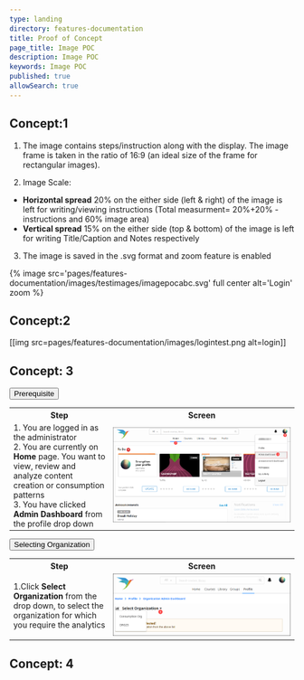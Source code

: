 ```yaml
---
type: landing
directory: features-documentation
title: Proof of Concept
page_title: Image POC
description: Image POC
keywords: Image POC
published: true
allowSearch: true
---
```

## Concept:1

1. The image contains steps/instruction along with the display. The image frame is taken in the ratio of 16:9 (an ideal size of the frame for rectangular images). 

2. Image Scale: 

- **Horizontal spread** 20% on the either side (left & right) of the image is left for writing/viewing instructions (Total measurment= 20%+20% - instructions and 60% image area)
- **Vertical spread** 15% on the either side (top & bottom) of the image is left for writing Title/Caption and Notes respectively

3. The image is saved in the .svg format and zoom feature is enabled

{% image src='pages/features-documentation/images/testimages/imagepocabc.svg' full center alt='Login' zoom %}

## Concept:2

[[img src=pages/features-documentation/images/logintest.png alt=login]]


## Concept: 3

<body>
<button class="accordion">Prerequisite</button>
<div class="panel">
  <p>
  <table>
  <tr>
    <th style="width:35%;">Step</th>
    <th style="width:65%;">Screen</th>
  </tr>
  <tr>
    <td>1. You are logged in as the administrator<br>2. You are currently on <b>Home</b> page. You want to view, review and analyze content creation or consumption patterns<br>3. You have clicked  <b>Admin Dashboard</b> from the profile drop down 
      </td>
      <td><img src="pages/features-documentation/images/admindashboard/prerequisites.png"></td>
  </tr>
</table>
</p>
</div>

<button class="accordion">Selecting Organization</button>
<div class="panel">
  <p>
    <table>
  <tr>
    <th style="width:35%;">Step</th>
    <th style="width:65%;">Screen</th>
  </tr>
  <tr>
    <td>1.Click <b>Select Organization</b> from the drop down, to select the organization for which you require the analytics</td>
     <td><img src="pages/features-documentation/images/admindashboard/selectorg.png"></td>
  </tr>
</table>
  </p>
  </div>
  
  <script>
var acc = document.getElementsByClassName("accordion");
var i;

for (i = 0; i < acc.length; i++) {
    acc[i].addEventListener("click", function() {
        this.classList.toggle("active");
        var panel = this.nextElementSibling;
        if (panel.style.display === "block") {
            panel.style.display = "none";
        } else {
            panel.style.display = "block";
        }
    });
}
</script>
</body>
  
## Concept: 4
  
 

